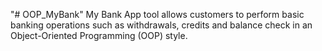 "# OOP_MyBank" 
My Bank App tool allows customers to perform basic banking operations such as withdrawals, credits and balance check in an Object-Oriented Programming (OOP) style.

